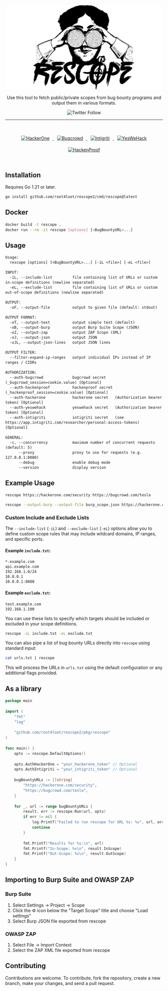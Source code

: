 <div align="center">
  <img src="logo.png" alt="Logo" width="970"/>
  <a href="https://img.shields.io/twitter/follow/danielantonsen"> </a>
  <p>Use this tool to fetch public/private scopes from bug bounty programs and output them in various formats.</p>
  <img src="https://img.shields.io/twitter/follow/danielantonsen" alt="Twitter Follow"/>
</div>

<hr>

<div align="center" style="padding: 20px; margin: 20px;">
  <a href="https://github.com/root4loot/rescope/actions/workflows/test-hackerone.yml">
    <img src="https://github.com/root4loot/rescope/actions/workflows/test-hackerone.yml/badge.svg" alt="HackerOne" style="margin: 10px;"/>
  </a>
  <a href="https://github.com/root4loot/rescope/actions/workflows/test-bugcrowd.yml">
    <img src="https://github.com/root4loot/rescope/actions/workflows/test-bugcrowd.yml/badge.svg" alt="Bugcrowd" style="margin: 10px;"/>
  </a>
  <a href="https://github.com/root4loot/rescope/actions/workflows/test-intigriti.yml">
    <img src="https://github.com/root4loot/rescope/actions/workflows/test-intigriti.yml/badge.svg" alt="Intigriti" style="margin: 10px;"/>
  </a>
  <a href="https://github.com/root4loot/rescope/actions/workflows/test-yeswehack.yml">
    <img src="https://github.com/root4loot/rescope/actions/workflows/test-yeswehack.yml/badge.svg" alt="YesWeHack" style="margin: 10px;"/>
  </a>
  <a href="https://github.com/root4loot/rescope/actions/workflows/test-hackenproof.yml">
    <img src="https://github.com/root4loot/rescope/actions/workflows/test-hackenproof.yml/badge.svg" alt="HackenProof" style="margin: 10px;"/>
  </a>
</div>


## Installation

Requires Go 1.21 or later.

```bash
go install github.com/root4loot/rescope2/cmd/rescope@latest
```

## Docker

```bash
docker build -t rescope .
docker run --rm -it rescope [options] [<BugBountyURL>...]
```

## Usage

```
Usage:
  rescope [options] [<BugBountyURL>...] [-iL <file>] [-eL <file>]

INPUT:
  -iL, --include-list         file containing list of URLs or custom in-scope definitions (newline separated)
  -eL, --exclude-list         file containing list of URLs or custom out-of-scope definitions (newline separated)

OUTPUT:
  -oF, --output-file          output to given file (default: stdout)

OUTPUT FORMAT:
  -oT, --output-text          output simple text (default)
  -oB, --output-burp          output Burp Suite Scope (JSON)
  -oZ, --output-zap           output ZAP Scope (XML)
  -oJ, --output-json          output JSON
  -oJL, --output-json-lines   output JSON lines

OUTPUT FILTER:
  --filter-expand-ip-ranges   output individual IPs instead of IP ranges / CIDRs

AUTHORIZATION:
  --auth-bugcrowd             bugcrowd secret    (_bugcrowd_session=cookie.value) [Optional]
  --auth-hackenproof          hackenproof secret (_hackenproof_session=cookie.value) [Optional]
  --auth-hackerone            hackerone secret   (Authorization bearer token) [Optional]
  --auth-yeswehack            yeswehack secret   (Authorization bearer token) [Optional]
  --auth-intigriti            intigriti secret   (see https://app.intigriti.com/researcher/personal-access-tokens) [Optional]

GENERAL:
  -c, --concurrency           maximum number of concurrent requests (default: 5)
      --proxy                 proxy to use for requests (e.g. 127.0.0.1:8080)
      --debug                 enable debug mode
      --version               display version
```

## Example Usage

```bash
rescope https://hackerone.com/security https://bugcrowd.com/tesla
```

```bash
rescope --output-burp --output-file burp_scope.json https://hackerone.com/security https://bugcrowd.com/tesla
```

### Custom Include and Exclude Lists

The `--include-list` (`-iL`) and `--exclude-list` (`-eL`) options allow you to define custom scope rules that may include wildcard domains, IP ranges, and specific ports.

#### Example `include.txt`:
```
*.example.com
api.example.com
192.168.1.0/24
10.0.0.1
10.0.0.1:8080
```

#### Example `exclude.txt`:
```
test.example.com
192.168.1.100
```

You can use these lists to specify which targets should be included or excluded in your scope definitions.
```bash
rescope -iL include.txt -eL exclude.txt
```

You can also pipe a list of bug bounty URLs directly into `rescope` using standard input:
```bash
cat urls.txt | rescope
```

This will process the URLs in `urls.txt` using the default configuration or any additional flags provided.

## As a library

```go
package main

import (
	"fmt"
	"log"

	"github.com/root4loot/rescope2/pkg/rescope"
)

func main() {
	opts := rescope.DefaultOptions()

	opts.AuthHackerOne = "your_hackerone_token" // Optional
	opts.AuthIntigriti = "your_intigriti_token" // Optional

	bugBountyURLs := []string{
		"https://hackerone.com/security",
		"https://bugcrowd.com/tesla",
	}

	for _, url := range bugBountyURLs {
		result, err := rescope.Run(url, opts)
		if err != nil {
			log.Printf("Failed to run rescope for URL %s: %v", url, err)
			continue
		}

		fmt.Printf("Results for %s:\n", url)
		fmt.Printf("In-Scope: %v\n", result.InScope)
		fmt.Printf("Out-Scope: %v\n", result.OutScope)
	}
}
```

## Importing to Burp Suite and OWASP ZAP

### Burp Suite

1. Select Settings -> Project -> Scope
2. Click the ⚙︎ icon below the "Target Scope" title and choose "Load settings"
3. Select Burp JSON file exported from rescope

### OWASP ZAP

1. Select File -> Import Context
2. Select the ZAP XML file exported from rescope

## Contributing

Contributions are welcome. To contribute, fork the repository, create a new branch, make your changes, and send a pull request.
